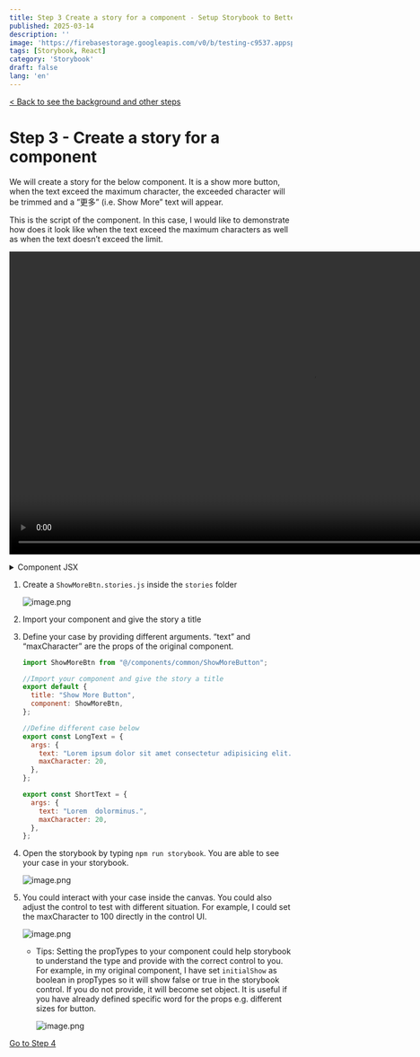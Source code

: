 ```yaml
---
title: Step 3 Create a story for a component - Setup Storybook to Better Organize your Components for React Project
published: 2025-03-14
description: ''
image: 'https://firebasestorage.googleapis.com/v0/b/testing-c9537.appspot.com/o/storybook%2Fstorybook-logo.jpeg?alt=media&token=19bcacd6-87c1-4e4f-9289-656261d3b61f'
tags: [Storybook, React]
category: 'Storybook'
draft: false 
lang: 'en'
---
```


<a href="/blog/posts/setup-storybook-for-react-project/"> < Back to see the background and other steps </a>

# Step 3 - Create a story for a component

We will create a story for the below component. It is a show more button, when the text exceed the maximum character, the exceeded character will be trimmed and a ”更多” (i.e. Show More” text will appear. 

This is the script of the component. In this case, I would like to demonstrate how does it look like when the text exceed the maximum characters as well as when the text doesn’t exceed the limit.

<video src="https://firebasestorage.googleapis.com/v0/b/testing-c9537.appspot.com/o/storybook%2Fdemo%20-%20show%20more%20btn.mp4?alt=media&token=f7732b20-f768-48e2-83c3-098876282660" width="1080" controls></video>

<details>
  <summary>Component JSX</summary>
  
    ```jsx

    import { useState } from "react";

    import PropTypes from "prop-types";

    export default function ShowMoreBtn({ text, initialShow = false, maxCharacter = 250 }) {
    const [isShow, setIsShow] = useState(initialShow);

    const handleClick = () => {
        setIsShow((prevIsShow) => !prevIsShow);
    };

    const displayedText = isShow ? text : text.length > maxCharacter ? text.slice(0, maxCharacter) + "..." : text;

    return (
        <>
        {displayedText
            .replace(/\\n/g, "\n")
            .split("\n")
            .map((line, index) => (
            <p key={index} className="tab-details">
                {line}
                <br></br>
            </p>
            ))}
        {text.length > maxCharacter && (
            <div className="d-flex align-items-center py-3" role="button" onClick={handleClick}>
            <p className="text-brand-03">{isShow ? "更少" : "更多"}</p>
            <span className="material-symbols-outlined icon-fill text-brand-03 align-middle">{isShow ? "keyboard_arrow_up" : "expand_more"}</span>
            </div>
        )}
        </>
    );
    }
    ShowMoreBtn.propTypes = {
    text: PropTypes.string,
    initialShow: PropTypes.bool,
    maxCharacter: PropTypes.number,
    };

    ```
</details>

1. Create a `ShowMoreBtn.stories.js` inside the `stories` folder
    
    ![image.png](https://firebasestorage.googleapis.com/v0/b/testing-c9537.appspot.com/o/storybook%2Fstep3%20-%20image.png?alt=media&token=9c35d1d0-7e18-4ae4-9dba-5c9b4b894637)
    
2. Import your component and give the story a title
3. Define your case by providing different arguments. “text” and “maxCharacter” are the props of the original component.
    
    ```jsx
    import ShowMoreBtn from "@/components/common/ShowMoreButton";
    
    //Import your component and give the story a title
    export default {
      title: "Show More Button",
      component: ShowMoreBtn,
    };
    
    //Define different case below
    export const LongText = {
      args: {
        text: "Lorem ipsum dolor sit amet consectetur adipisicing elit. Culpa, perspiciatis, dolore corrupti dolores obcaecati officia molestiae atque iusto animi doloremque saepe sit eveniet hic ex amet consectetur iste, ipsam minus.",
        maxCharacter: 20,
      },
    };
    
    export const ShortText = {
      args: {
        text: "Lorem  dolorminus.",
        maxCharacter: 20,
      },
    };
    
    ```
    
4. Open the storybook by typing `npm run storybook`. You are able to see your case in your storybook. 
    
    ![image.png](https://firebasestorage.googleapis.com/v0/b/testing-c9537.appspot.com/o/storybook%2Fstep3%20-%20image%201.png?alt=media&token=94487583-ca0d-413d-a2ec-1760ad8c5b13)
    
5. You could interact with your case inside the canvas. You could also adjust the control to test with different situation. For example, I could set the maxCharacter to 100 directly in the control UI.
    
    ![image.png](https://firebasestorage.googleapis.com/v0/b/testing-c9537.appspot.com/o/storybook%2Fstep3%20-%20image%202.png?alt=media&token=48ca0d03-3eff-4fc8-b881-70df2b341b47)
    
    - Tips: Setting the propTypes to your component could help storybook to understand the type and provide with the correct control to you. For example, in my original component, I have set `initialShow` as boolean in propTypes so it will show false or true in the storybook control. If you do not provide, it will become set object. It is useful if you have already defined specific word for the props e.g. different sizes for button.
        
        ![image.png](https://firebasestorage.googleapis.com/v0/b/testing-c9537.appspot.com/o/storybook%2Fstep3%20-%20image%203.png?alt=media&token=848059fb-ca21-41ca-a4ff-f3b4c0ed71a7)

<a href="/blog/posts/setup-storybook-for-react-project-step4/"> Go to Step 4 </a>